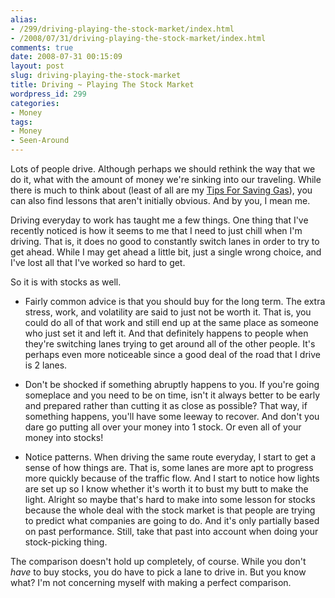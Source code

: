 ```yaml
---
alias:
- /299/driving-playing-the-stock-market/index.html
- /2008/07/31/driving-playing-the-stock-market/index.html
comments: true
date: 2008-07-31 00:15:09
layout: post
slug: driving-playing-the-stock-market
title: Driving ~ Playing The Stock Market
wordpress_id: 299
categories:
- Money
tags:
- Money
- Seen-Around
---
```


Lots of people drive.  Although perhaps we should rethink the way that we do it, what with the amount of money we're sinking into our traveling.  While there is much to think about (least of all are my [Tips For Saving Gas](http://www.goingthewongway.com/2008/07/16/tips-for-saving-gas/)), you can also find lessons that aren't initially obvious.  And by you, I mean me.

Driving everyday to work has taught me a few things.  One thing that I've recently noticed is how it seems to me that I need to just chill when I'm driving.  That is, it does no good to constantly switch lanes in order to try to get ahead.  While I may get ahead a little bit, just a single wrong choice, and I've lost all that I've worked so hard to get.

So it is with stocks as well.




  * Fairly common advice is that you should buy for the long term.  The extra stress, work, and volatility are said to just not be worth it.  That is, you could do all of that work and still end up at the same place as someone who just set it and left it.  And that definitely happens to people when they're switching lanes trying to get around all of the other people.  It's perhaps even more noticeable since a good deal of the road that I drive is 2 lanes.


  * Don't be shocked if something abruptly happens to you.  If you're going someplace and you need to be on time, isn't it always better to be early and prepared rather than cutting it as close as possible?  That way, if something happens, you'll have some leeway to recover.  And don't you dare go putting all over your money into 1 stock.  Or even all of your money into stocks!


  * Notice patterns.  When driving the same route everyday, I start to get a sense of how things are.  That is, some lanes are more apt to progress more quickly because of the traffic flow.  And I start to notice how lights are set up so I know whether it's worth it to bust my butt to make the light.  Alright so maybe that's hard to make into some lesson for stocks because the whole deal with the stock market is that people are trying to predict what companies are going to do.  And it's only partially based on past performance.  Still, take that past into account when doing your stock-picking thing.



The comparison doesn't hold up completely, of course.  While you don't _have_ to buy stocks, you do have to pick a lane to drive in.  But you know what?  I'm not concerning myself with making a perfect comparison.
